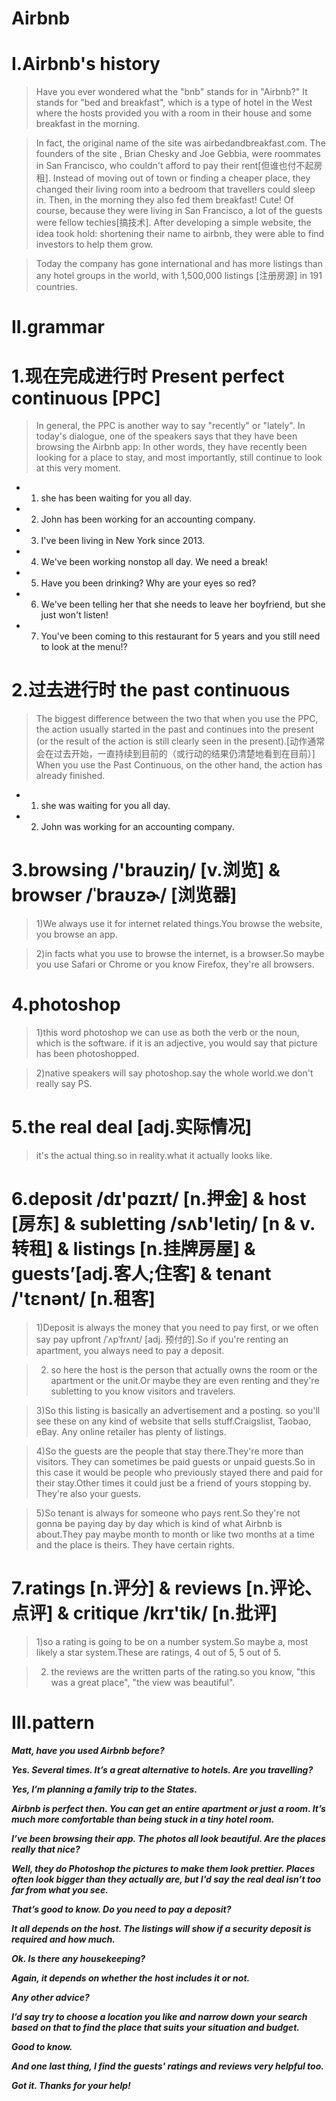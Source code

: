 # Airbnb
# I.Airbnb's history 
> Have you ever wondered what the "bnb" stands for in "Airbnb?" It stands for "bed and breakfast", which is a type of hotel in the West where the hosts provided you with a room in their house and some breakfast in the morning.

> In fact, the original name of the site was airbedandbreakfast.com. The founders of the site , Brian Chesky and Joe Gebbia, were roommates in San Francisco, who couldn't afford to pay their rent[但谁也付不起房租]. Instead of moving out of town or finding a cheaper place, they changed their living room into a bedroom that travellers could sleep in. Then, in the morning they also fed them breakfast! Cute! Of course, because they were living in San Francisco, a lot of the guests were fellow techies[搞技术]. After developing a simple website, the idea took hold: shortening their name to airbnb, they were able to find investors to help them grow.

> Today the company has gone international and has more listings than any hotel groups in the world, with 1,500,000 listings [注册房源] in 191 countries.

# II.grammar
# 1.现在完成进行时 Present perfect continuous [PPC]
> In general, the PPC is another way to say "recently" or "lately". In today's dialogue, one of the speakers says that they have been browsing the Airbnb app: In other words, they have recently been looking for a place to stay, and most importantly, still continue to look at this very moment.

- 1. she has been waiting for you all day.

- 2. John has been working for an accounting company.

- 3. I've been living in New York since 2013.

- 4. We've been working nonstop all day. We need a break!

- 5. Have you been drinking? Why are your eyes so red?

- 6. We've been telling her that she needs to leave her boyfriend, but she just won't listen!

- 7. You've been coming to this restaurant for 5 years and you still need to look at the menu!?

# 2.过去进行时 the past continuous 
> The biggest difference between the two that when you use the PPC, the action usually started in the past and continues into the present (or the result of the action is still clearly seen in the present).[动作通常会在过去开始，一直持续到目前的（或行动的结果仍清楚地看到在目前）] When you use the Past Continuous, on the other hand, the action has already finished.

- 1. she was waiting for you all day.

- 2. John was working for an accounting company.

# 3.browsing /'brauziŋ/ [v.浏览] & browser /ˈbraʊzɚ/ [浏览器]
> 1)We always use it for internet related things.You browse the website, you browse an app.

> 2)in facts what you use to browse the internet, is a browser.So maybe you use Safari or Chrome or you know Firefox, they're all browsers.

# 4.photoshop
> 1)this word photoshop we can use as both the verb or the noun, which is the software. if it is an adjective, you would say that picture has been photoshopped.

> 2)native speakers will say photoshop.say the whole world.we don't really say PS.

# 5.the real deal [adj.实际情况]
> it's the actual thing.so in reality.what it actually looks like.

# 6.deposit /dɪ'pɑzɪt/ [n.押金]  & host [房东] & subletting /sʌb'letiŋ/ [n & v.转租] & listings [n.挂牌房屋] & guests’[adj.客人;住客] & tenant  /'tɛnənt/ [n.租客]
> 1)Deposit is always the money that you need to pay first, or we often say pay upfront /ˈʌpˈfrʌnt/ [adj. 预付的].So if you're renting an apartment, you always need to pay a deposit.

> 2) so here the host is the person that actually owns the room or the apartment or the unit.Or maybe they are even renting and they're subletting to you know visitors and travelers.

> 3)So this listing is basically an advertisement and a posting. so you'll see these on any kind of website that sells stuff.Craigslist, Taobao, eBay. Any online retailer has plenty of listings.

> 4)So the guests are the people that stay there.They're more than visitors. They can sometimes be paid guests or unpaid guests.So in this case it would be people who previously stayed there and paid for their stay.Other times it could just be a friend of yours stopping by. They're also your guests.

> 5)So tenant is always for someone who pays rent.So they're not gonna be paying day by day which is kind of what Airbnb is about.They pay maybe month to month or like two months at a time and the place is theirs. They have certain rights.

# 7.ratings [n.评分] & reviews [n.评论、点评] & critique /krɪ'tik/ [n.批评]
> 1)so a rating is going to be on a number system.So maybe a, most likely a star system.These are ratings, 4 out of 5, 5 out of 5.

> 2) the reviews are the written parts of the rating.so you know, "this was a great place", "the view was beautiful".


# III.pattern
***Matt, have you used Airbnb before?***

***Yes. Several times. It’s a great alternative to hotels. Are you travelling?***

***Yes, I’m planning a family trip to the States.***

***Airbnb is perfect then. You can get an entire apartment or just a room. It’s much more comfortable than being stuck in a tiny hotel room.***

***I’ve been browsing their app. The photos all look beautiful. Are the places really that nice?***

***Well, they do Photoshop the pictures to make them look prettier. Places often look bigger than they actually are, but I'd say the real deal isn’t too far from what you see.***

***That’s good to know. Do you need to pay a deposit?***

***It all depends on the host. The listings will show if a security deposit is required and how much.***

***Ok. Is there any housekeeping?***

***Again, it depends on whether the host includes it or not.***

***Any other advice?***

***I’d say try to choose a location you like and narrow down your search based on that to find the place that suits your situation and budget.***

***Good to know.***

***And one last thing, I find the guests' ratings and reviews very helpful too.***

***Got it. Thanks for your help!***







